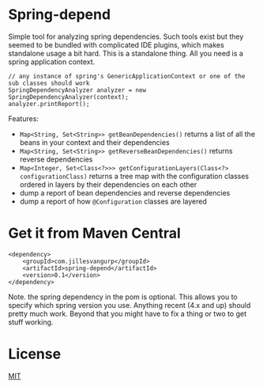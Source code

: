 # Spring-depend

Simple tool for analyzing spring dependencies. Such tools exist but they seemed to be bundled with complicated IDE plugins, which makes standalone usage a bit hard. This is a standalone thing. All you need is a spring application context.

```
// any instance of spring's GenericApplicationContext or one of the sub classes should work
SpringDependencyAnalyzer analyzer = new SpringDependencyAnalyzer(context);
analyzer.printReport();
```

Features:
  - `Map<String, Set<String>> getBeanDependencies()` returns a list of all the beans in your context and their dependencies
  - `Map<String, Set<String>> getReverseBeanDependencies()` returns reverse dependencies
  - `Map<Integer, Set<Class<?>>> getConfigurationLayers(Class<?> configurationClass)` returns a tree map with the configuration classes ordered in layers by their dependencies on each other
  - dump a report of bean dependencies and reverse dependencies
  - dump a report of how  `@Configuration` classes are layered

# Get it from Maven Central

```
<dependency>
    <groupId>com.jillesvangurp</groupId>
    <artifactId>spring-depend</artifactId>
    <version>0.1</version>
</dependency>
```

Note. the spring dependency in the pom is optional. This allows you to specify which spring version you use. Anything recent (4.x and up) should pretty much work. Beyond that you might have to fix a thing or two to get stuff working.

# License

[MIT](LICENSE)
